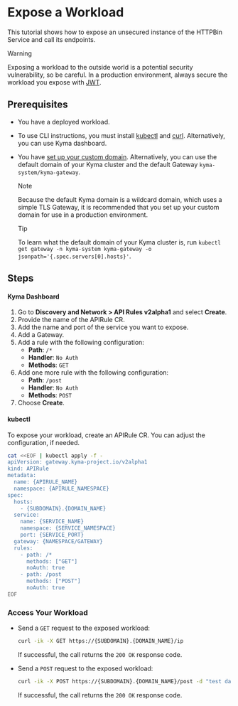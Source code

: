 # Expose a Workload

This tutorial shows how to expose an unsecured instance of the HTTPBin Service and call its endpoints.

> [!WARNING]
>  Exposing a workload to the outside world is a potential security vulnerability, so be careful. In a production environment, always secure the workload you expose with [JWT](../../01-50-expose-and-secure-a-workload/v2alpha1/01-52-expose-and-secure-workload-jwt.md).

## Prerequisites

* You have a deployed workload.
* To use CLI instructions, you must install [kubectl](https://kubernetes.io/docs/tasks/tools/#kubectl) and [curl](https://curl.se/). Alternatively, you can use Kyma dashboard.
* You have [set up your custom domain](../../01-10-setup-custom-domain-for-workload.md). Alternatively, you can use the default domain of your Kyma cluster and the default Gateway `kyma-system/kyma-gateway`.
  
  > [!NOTE]
  > Because the default Kyma domain is a wildcard domain, which uses a simple TLS Gateway, it is recommended that you set up your custom domain for use in a production environment.

  > [!TIP]
  > To learn what the default domain of your Kyma cluster is, run `kubectl get gateway -n kyma-system kyma-gateway -o jsonpath='{.spec.servers[0].hosts}'`.

## Steps

<!-- tabs:start -->
#### **Kyma Dashboard**

1. Go to **Discovery and Network > API Rules v2alpha1** and select **Create**.
2. Provide the name of the APIRule CR.
3. Add the name and port of the service you want to expose.
4. Add a Gateway.
5. Add a rule with the following configuration:
    - **Path**: `/*`
    - **Handler**: `No Auth`
    - **Methods**: `GET`
6. Add one more rule with the following configuration:
    - **Path**: `/post`
    - **Handler**: `No Auth`
    - **Methods**: `POST`
7. Choose **Create**.

#### **kubectl**

To expose your workload, create an APIRule CR. You can adjust the configuration, if needed.

```bash
cat <<EOF | kubectl apply -f -
apiVersion: gateway.kyma-project.io/v2alpha1
kind: APIRule
metadata:
  name: {APIRULE_NAME}
  namespace: {APIRULE_NAMESPACE}
spec:
  hosts:
    - {SUBDOMAIN}.{DOMAIN_NAME}
  service:
    name: {SERVICE_NAME}
    namespace: {SERVICE_NAMESPACE}
    port: {SERVICE_PORT}
  gateway: {NAMESPACE/GATEWAY}
  rules:
    - path: /*
      methods: ["GET"]
      noAuth: true
    - path: /post
      methods: ["POST"]
      noAuth: true
EOF
```

<!-- tabs:end -->


### Access Your Workload

- Send a `GET` request to the exposed workload:

  ```bash
  curl -ik -X GET https://{SUBDOMAIN}.{DOMAIN_NAME}/ip
  ```
  If successful, the call returns the `200 OK` response code.

- Send a `POST` request to the exposed workload:

  ```bash
  curl -ik -X POST https://{SUBDOMAIN}.{DOMAIN_NAME}/post -d "test data"
  ```
  If successful, the call returns the `200 OK` response code.